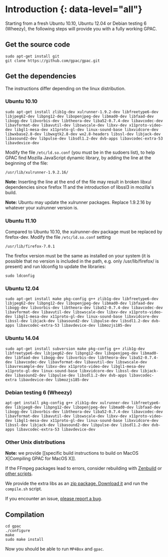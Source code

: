 # Introduction {: data-level="all"}

Starting from a fresh Ubuntu 10.10, Ubuntu 12.04 or Debian testing 6 (Wheezy), the following steps will provide you with a fully working GPAC.

## Get the source code

```
sudo apt-get install git
git clone https://github.com/gpac/gpac.git
```


## Get the dependencies

The instructions differ depending on the linux distribution.

### Ubuntu 10.10

```
sudo apt-get install zlib1g-dev xulrunner-1.9.2-dev libfreetype6-dev libjpeg62-dev libpng12-dev libopenjpeg-dev libmad0-dev libfaad-dev libogg-dev libvorbis-dev libtheora-dev liba52-0.7.4-dev libavcodec-dev libavformat-dev libavutil-dev libswscale-dev libxv-dev x11proto-video-dev libgl1-mesa-dev x11proto-gl-dev linux-sound-base libxvidcore-dev libwxbase2.8-dev libwxgtk2.8-dev wx2.8-headers libssl-dev libjack-dev libasound2-dev libpulse-dev libsdl1.2-dev dvb-apps libavcodec-extra-53 libavdevice-dev
```

Modify the file `/etc/ld.so.conf` (you must be in the sudoers list), to help GPAC find Mozilla JavaScript dynamic library, by adding the line at the beginning of the file:

```
/usr/lib/xulrunner-1.9.2.16/
```

**Note:** Inserting the line at the end of the file may result in broken libxul dependencies since firefox 11 and the introduction of libssl3 in mozilla's build. 

**Note:** Ubuntu may update the xulrunner packages. Replace 1.9.2.16 by whatever your xulrunner version is.

### Ubuntu 11.10

Compared to Ubuntu 10.10, the xulrunner-dev package must be replaced by firefox-dev. Modify the file `/etc/ld.so.conf` setting

```
/usr/lib/firefox-7.0.1
```

The firefox version must be the same as installed on your system (it is possible that no version is included in the path, e.g. only /usr/lib/firefox/ is present) and run ldconfig to update the libraries:

```
sudo ldconfig
```

### Ubuntu 12.04

```
sudo apt-get install make pkg-config g++ zlib1g-dev libfreetype6-dev libjpeg62-dev libpng12-dev libopenjpeg-dev libmad0-dev libfaad-dev libogg-dev libvorbis-dev libtheora-dev liba52-0.7.4-dev libavcodec-dev libavformat-dev libavutil-dev libswscale-dev libxv-dev x11proto-video-dev libgl1-mesa-dev x11proto-gl-dev linux-sound-base libxvidcore-dev libssl-dev libjack-dev libasound2-dev libpulse-dev libsdl1.2-dev dvb-apps libavcodec-extra-53 libavdevice-dev libmozjs185-dev
```

### Ubuntu 14.04

```
sudo apt-get install subversion make pkg-config g++ zlib1g-dev libfreetype6-dev libjpeg62-dev libpng12-dev libopenjpeg-dev libmad0-dev libfaad-dev libogg-dev libvorbis-dev libtheora-dev liba52-0.7.4-dev libavcodec-dev libavformat-dev libavutil-dev libswscale-dev libavresample-dev libxv-dev x11proto-video-dev libgl1-mesa-dev x11proto-gl-dev linux-sound-base libxvidcore-dev libssl-dev libjack-dev libasound2-dev libpulse-dev libsdl1.2-dev dvb-apps libavcodec-extra libavdevice-dev libmozjs185-dev
```

### Debian testing 6 (Wheezy)

```
apt-get install pkg-config g++ zlib1g-dev xulrunner-dev libfreetype6-dev libjpeg8-dev libpng12-dev libopenjpeg-dev libmad0-dev libfaad-dev libogg-dev libvorbis-dev libtheora-dev liba52-0.7.4-dev libavcodec-dev libavformat-dev libavutil-dev libswscale-dev libxv-dev x11proto-video-dev libgl1-mesa-dev x11proto-gl-dev linux-sound-base libxvidcore-dev libssl-dev libjack-dev libasound2-dev libpulse-dev libsdl1.2-dev dvb-apps libavcodec-extra-53 libavdevice-dev
```

### Other Unix distributions

**Note:** we provide [[specific build instructions to build on MacOS X|Compiling GPAC for MacOS X]]. 

If the FFmpeg packages lead to errors, consider rebuilding with [Zenbuild](https://github.com/gpac/zenbuild) or [other scripts](https://gist.github.com/xdamman/e4f713c8cd1a389a5917#file-install_ffmpeg_ubuntu-sh). 

We provide the extra libs as an [zip package. Download it](https://sourceforge.net/p/gpac/code/HEAD/tree/trunk/gpac_extra_libs/gpac_extra_libs.zip) and run the `compile.sh` script. 

If you encounter an issue, [please report a bug](https://gpac.io/2013/07/16/how-to-file-a-bug-properly/ "How to file a bug properly").

## Compilation

```
cd gpac
./configure
make
sudo make install
```

Now you should be able to run `MP4Box` and `gpac`.

